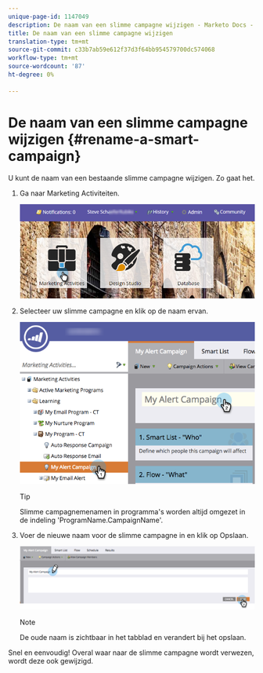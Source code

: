 ```yaml
---
unique-page-id: 1147049
description: De naam van een slimme campagne wijzigen - Marketo Docs - Productdocumentatie
title: De naam van een slimme campagne wijzigen
translation-type: tm+mt
source-git-commit: c33b7ab59e612f37d3f64bb954579700dc574068
workflow-type: tm+mt
source-wordcount: '87'
ht-degree: 0%

---
```



# De naam van een slimme campagne wijzigen {#rename-a-smart-campaign}

U kunt de naam van een bestaande slimme campagne wijzigen. Zo gaat het.

1. Ga naar Marketing Activiteiten.

   ![](assets/login-marketing-activities.png)

1. Selecteer uw slimme campagne en klik op de naam ervan.

   ![](assets/renamecampaign-hands.png)

   >[!TIP]
   >
   >Slimme campagnemenamen in programma&#39;s worden altijd omgezet in de indeling &#39;ProgramName.CampaignName&#39;.

1. Voer de nieuwe naam voor de slimme campagne in en klik op Opslaan.

   ![](assets/rename-cursorandhand.png)

   >[!NOTE]
   >
   >De oude naam is zichtbaar in het tabblad en verandert bij het opslaan.

Snel en eenvoudig! Overal waar naar de slimme campagne wordt verwezen, wordt deze ook gewijzigd.